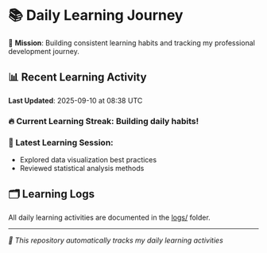 # 📚 Daily Learning Journey

🎯 **Mission**: Building consistent learning habits and tracking my professional development journey.

## 📊 Recent Learning Activity

**Last Updated**: 2025-09-10 at 08:38 UTC

### 🔥 Current Learning Streak: Building daily habits!

### 📝 Latest Learning Session:
- Explored data visualization best practices
- Reviewed statistical analysis methods

## 🗂️ Learning Logs

All daily learning activities are documented in the [logs/](./logs/) folder.

---
*🤖 This repository automatically tracks my daily learning activities*

